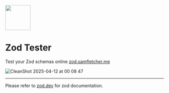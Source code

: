 <img src="https://github.com/s-fletcher/zod-tester/assets/11020347/9b5ff239-2d77-4fc0-b41c-fe08263e939f" width="80px"/>

# Zod Tester

Test your Zod schemas online [zod.samfletcher.me](https://zod.samfletcher.me)

![CleanShot 2025-04-12 at 00 08 47](https://github.com/user-attachments/assets/b9a8ba31-c1fc-4b30-a274-bc4bbeb8eaf1)

-----

Please refer to [zod.dev](https://zod.dev) for zod documentation.
